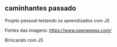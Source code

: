 ## caminhantes passado

Projeto pessoal testando os aprendizados com JS

Fontes das imagens: https://www.openpeeps.com/ 

Brincando com JS

  
